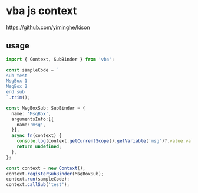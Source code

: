 # vba js context

https://github.com/yiminghe/kison

## usage

```typescript
import { Context, SubBinder } from 'vba';

const sampleCode = `
sub test
MsgBox 1
MsgBox 2
end sub
`.trim();

const MsgBoxSub: SubBinder = {
  name: 'MsgBox',
  argumentsInfo:[{
    name:'msg',
  }],
  async fn(context) {
    console.log(context.getCurrentScope().getVariable('msg')?.value.value);
    return undefined;
  },
};

const context = new Context();
context.registerSubBinder(MsgBoxSub);
context.run(sampleCode);
context.callSub('test');
```

